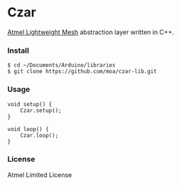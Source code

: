 # Czar

[Atmel Lightweight Mesh](http://www.atmel.com/tools/lightweight_mesh.aspx) abstraction layer written in C++.

### Install

    $ cd ~/Documents/Arduino/libraries
    $ git clone https://github.com/moa/czar-lib.git

### Usage

```
void setup() {
    Czar.setup();
}
    
void loop() {
    Czar.loop();
}
```

### License

Atmel Limited License
